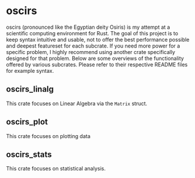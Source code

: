# oscirs

oscirs (pronounced like the Egyptian deity Osiris) is my attempt at a scientific computing environment for Rust. The goal of this project is to keep syntax intuitive and usable, not to offer the best performance possible and deepest featureset for each subcrate. If you need more power for a specific problem, I highly recommend using another crate specifically designed for that problem. Below are some overviews of the functionality offered by various subcrates. Please refer to their respective README files for example syntax.

## oscirs_linalg

This crate focuses on Linear Algebra via the `Matrix` struct.

## oscirs_plot

This crate focuses on plotting data

## oscirs_stats

This crate focuses on statistical analysis.